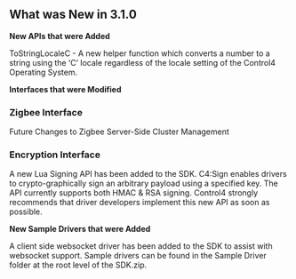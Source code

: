 
## What was New in 3.1.0

**New APIs that were Added**

ToStringLocaleC - A new helper function which converts a number to a string using the ‘C’ locale regardless of the locale setting of the Control4 Operating System.


**Interfaces that were Modified**

### Zigbee Interface

Future Changes to Zigbee Server-Side Cluster Management


### Encryption Interface

A new Lua Signing API has been added to the SDK. C4:Sign enables drivers to crypto-graphically sign an arbitrary payload using a specified key. The API currently supports both HMAC & RSA signing. Control4 strongly recommends that driver developers implement this new API as soon as possible.


**New Sample Drivers that were Added**

A client side websocket driver has been added to the SDK to assist with websocket support. Sample drivers can be found in the Sample Driver folder at the root level of the SDK.zip.






